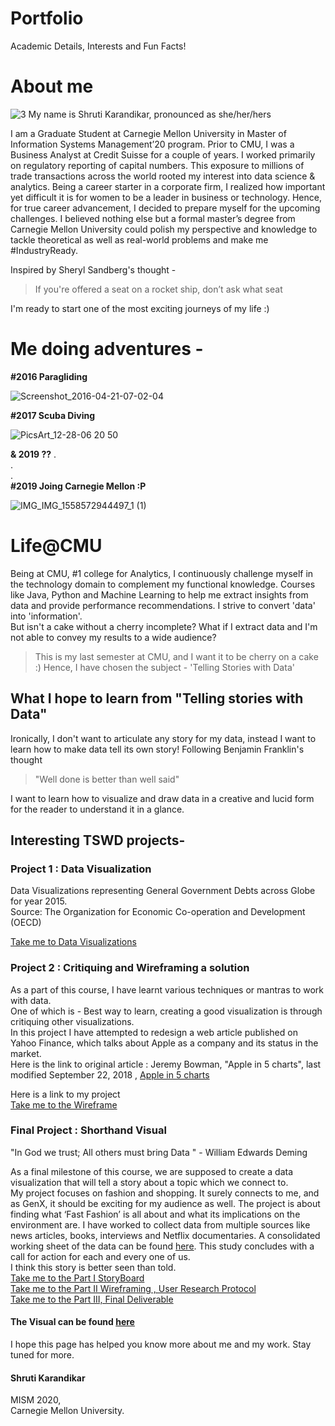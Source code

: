 # Portfolio
Academic Details, Interests and Fun Facts!

# About me
![3](https://user-images.githubusercontent.com/59716372/75617493-f2008e00-5b2d-11ea-9737-b23b0b6bb83c.jpg)
My name is Shruti Karandikar, pronounced as she/her/hers

I am a Graduate Student at Carnegie Mellon University in Master of Information Systems Management’20 program. Prior to CMU, I was a Business Analyst at Credit Suisse for a couple of years. I worked primarily on regulatory reporting of capital numbers. This exposure to millions of trade transactions across the world rooted my interest into data science & analytics. 
Being a career starter in a corporate firm, I realized how important yet difficult it is for women to be a leader in business or technology. Hence, for true career advancement, I decided to prepare myself for the upcoming challenges. I believed nothing else but a formal master’s degree from Carnegie Mellon University could polish my perspective and knowledge to tackle theoretical as well as real-world problems and make me #IndustryReady.

Inspired by Sheryl Sandberg's thought -  
> If you're offered a seat on a rocket ship, don’t ask what seat

I'm ready to start one of the most exciting journeys of my life :)
 
# Me doing adventures - 

**#2016 Paragliding**

![Screenshot_2016-04-21-07-02-04](https://user-images.githubusercontent.com/59716372/72691452-7e616f00-3af3-11ea-9799-159f1cf4e56f.png)

**#2017 Scuba Diving**

![PicsArt_12-28-06 20 50](https://user-images.githubusercontent.com/59716372/72691428-4c500d00-3af3-11ea-99fc-c4862ca0afe2.jpg)

**& 2019 ??**
.<br>
.<br>
.<br>
**#2019 Joing Carnegie Mellon :P**

![IMG_IMG_1558572944497_1 (1)](https://user-images.githubusercontent.com/59716372/72691483-cb454580-3af3-11ea-940d-adbd29e2cee1.jpg)


# Life@CMU

Being at CMU, #1 college for Analytics, I continuously challenge myself in the technology domain to complement my functional knowledge. Courses like Java, Python and Machine Learning to help me extract insights from data and provide performance recommendations. I strive to convert 'data' into 'information'.<br>
But isn't a cake without a cherry incomplete? What if I extract data and I'm not able to convey my results to a wide audience? <br>

>This is my last semester at CMU, and I want it to be cherry on a cake :) 
>Hence, I have chosen the subject - 'Telling Stories with Data'

## What I hope to learn from "Telling stories with Data" 
Ironically, I don't want to articulate any story for my data, instead I want to learn how to make data tell its own story!
Following Benjamin Franklin's thought
> "Well done is better than well said" 

I want to learn how to visualize and draw data in a creative and lucid form for the reader to understand it in a glance.


## Interesting TSWD projects-

### Project 1 : Data Visualization
Data Visualizations representing  General Government Debts across Globe for year 2015.<br>
Source: The Organization for Economic Co-operation and Development (OECD) 

[Take me to Data Visualizations](DataViz2.md)

### Project 2 : Critiquing and Wireframing a solution

As a part of this course, I have learnt various techniques or mantras to work with data.<br>
One of which is - Best way to learn, creating a good visualization is through critiquing other visualizations.<br>
In this project I have attempted to redesign a web article published on Yahoo Finance, which talks about Apple as a company and its status in the market.<br>
Here is the link to original article : Jeremy Bowman, "Apple in 5 charts", last modified September 22, 2018 , [Apple in 5 charts](https://finance.yahoo.com/news/apple-5-charts-141500849.html)
 
Here is a link to my project<br>
[Take me to the Wireframe](Wireframe.md)

### Final Project : Shorthand Visual

"In God we trust; All others must bring Data " - William Edwards Deming 

As a final milestone of this course, we are supposed to create a data visualization that will tell a story about a topic which we connect to. <br>
My project focuses on fashion and shopping. It surely connects to me, and as GenX, it should be exciting for my audience as well. The project is about finding what ‘Fast Fashion’ is all about and what its implications on the environment are. I have worked to collect data from multiple sources like news articles, books, interviews and Netflix documentaries. A consolidated working sheet of the data can be found [here](TSWD_Project_FastFashion.xlsx). This study concludes with a call for action for each and every one of us.<br>
I think this story is better seen than told. <br>
[Take me to the Part I StoryBoard](final_project_Shruti.md)<br>
[Take me to the Part II Wireframing , User Research Protocol](final_project_partII.md)<br>
[Take me to the Part III, Final Deliverable](final_project.md)

#### The Visual can be found [here](https://carnegiemellon.shorthandstories.com/fastfashion/index.html)


I hope this page has helped you know more about me and my work. 
Stay tuned for more.



#### Shruti Karandikar<br>
MISM 2020, <br>
Carnegie Mellon University.<br>

